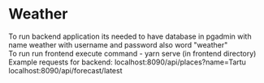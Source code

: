 # Weather
To run backend application its needed to have database in pgadmin with name weather with username and password also word "weather" <br>
To run run frontend execute command - yarn serve (in frontend directory)
Example requests for backend:
localhost:8090/api/places?name=Tartu
localhost:8090/api/forecast/latest

